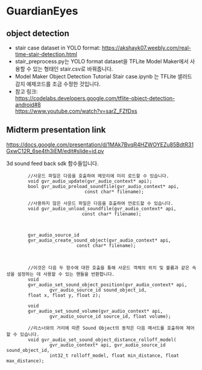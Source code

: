 # GuardianEyes

## object detection
- stair case dataset in YOLO format: https://akshayk07.weebly.com/real-time-stair-detection.html
- stair_preprocess.py는 YOLO format dataset을 TFLite Model Maker에서 사용할 수 있는 형태인 stair.csv로 바꿔줍니다.
- Model Maker Object Detection Tutorial Stair case.ipynb 는 TFLite 샐러드 감지 예제코드를 조금 수정한 것입니다. 
- 참고 링크:  
https://codelabs.developers.google.com/tflite-object-detection-android#8  
https://www.youtube.com/watch?v=sarZ_FZfDxs

## Midterm presentation link
https://docs.google.com/presentation/d/1MAk7BvqR4HZWOYEZu85BdtR31GxwC12R_6se4th3iEM/edit#slide=id.pv



3d sound feed back sdk 함수들입니다. 


            //사운드 파일은 다음을 호출하여 메모리에 미리 로드할 수 있습니다.
            void gvr_audio_update(gvr_audio_context* api);
            bool gvr_audio_preload_soundfile(gvr_audio_context* api,
                                 const char* filename);

            //사용하지 않은 사운드 파일은 다음을 호출하여 언로드할 수 있습니다.
            void gvr_audio_unload_soundfile(gvr_audio_context* api,
                                const char* filename);



            gvr_audio_source_id
            gvr_audio_create_sound_object(gvr_audio_context* api,
                              const char* filename);



            //이것은 다음 두 함수에 대한 호출을 통해 사운드 객체의 위치 및 볼륨과 같은 속성을 설정하는 데 사용할 수 있는 핸들을 반환합니다.
            void
            gvr_audio_set_sound_object_position(gvr_audio_context* api,
                    gvr_audio_source_id sound_object_id,
            float x, float y, float z);

            void
            gvr_audio_set_sound_volume(gvr_audio_context* api,
                    gvr_audio_source_id source_id, float volume);

            //리스너와의 거리에 따른 Sound Object의 동작은 다음 메서드를 호출하여 제어할 수 있습니다.
            void gvr_audio_set_sound_object_distance_rolloff_model(
                    gvr_audio_context* api, gvr_audio_source_id sound_object_id,
                    int32_t rolloff_model, float min_distance, float max_distance);
